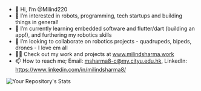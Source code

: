 - 👋 Hi, I’m @Milind220
- 👀 I’m interested in robots, programming, tech startups and building things in general!
- 🌱 I’m currently learning embedded software and flutter/dart (building an app!), and furthering my robotics skills
- 💞️ I’m looking to collaborate on robotics projects - quadrupeds, bipeds, drones - I love em all
- 🧑‍💻 Check out my work and projects at www.milindsharma.work
- 📫 How to reach me; Email: msharma8-c@my.cityu.edu.hk, LinkedIn: https://www.linkedin.com/in/milindsharma8/

<!---
Milind220/Milind220 is a ✨ special ✨ repository because its `README.md` (this file) appears on your GitHub profile.
You can click the Preview link to take a look at your changes.
--->
![Your Repository's Stats](https://github-readme-stats.vercel.app/api?username=Milind220&show_icons=true)
